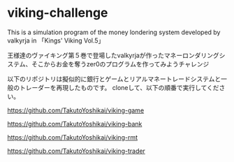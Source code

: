 # viking-challenge

This is a simulation program of the money londering system developed by valkyrja in 「Kings' Viking Vol.5」

王様達のヴァイキング第５巻で登場したvalkyrjaが作ったマネーロンダリングシステム、そこからお金を奪うzer0のプログラムを作ってみようチャレンジ

以下のリポジトリは擬似的に銀行とゲームとリアルマネートレードシステムと一般のトレーダーを再現したものです。
cloneして、以下の順番で実行してください。

https://github.com/TakutoYoshikai/viking-game

https://github.com/TakutoYoshikai/viking-bank

https://github.com/TakutoYoshikai/viking-rmt

https://github.com/TakutoYoshikai/viking-trader
